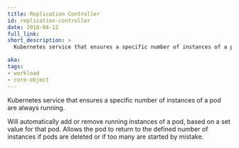 ```yaml
---
title: Replication Controller
id: replication-controller
date: 2018-04-12
full_link: 
short_description: >
  Kubernetes service that ensures a specific number of instances of a pod are always running.

aka: 
tags:
- workload
- core-object
---
```

 Kubernetes service that ensures a specific number of instances of a pod are always running.

<!--more--> 

Will automatically add or remove running instances of a pod, based on a set value for that pod. Allows the pod to return to the defined number of instances if pods are deleted or if too many are started by mistake.

